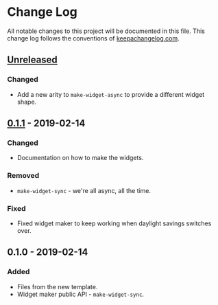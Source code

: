 # Change Log
All notable changes to this project will be documented in this file. This change log follows the conventions of [keepachangelog.com](http://keepachangelog.com/).

## [Unreleased]
### Changed
- Add a new arity to `make-widget-async` to provide a different widget shape.

## [0.1.1] - 2019-02-14
### Changed
- Documentation on how to make the widgets.

### Removed
- `make-widget-sync` - we're all async, all the time.

### Fixed
- Fixed widget maker to keep working when daylight savings switches over.

## 0.1.0 - 2019-02-14
### Added
- Files from the new template.
- Widget maker public API - `make-widget-sync`.

[Unreleased]: https://github.com/your-name/cljs-tg-login-btn/compare/0.1.1...HEAD
[0.1.1]: https://github.com/your-name/cljs-tg-login-btn/compare/0.1.0...0.1.1
